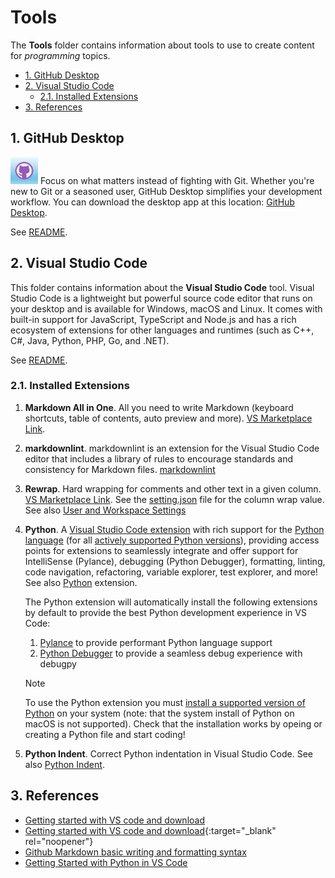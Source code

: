 # Tools <!-- omit from toc -->

The **Tools** folder contains information about tools to use to create content for *programming* topics.  

- [1. GitHub Desktop](#1-github-desktop)
- [2. Visual Studio Code](#2-visual-studio-code)
  - [2.1. Installed Extensions](#21-installed-extensions)
- [3. References](#3-references)

## 1. GitHub Desktop

![github_icon](..\Resources\Images\GitHub\github_icon.jpg) Focus on what matters
instead of fighting with Git. Whether you're new to Git or a seasoned user,
GitHub Desktop simplifies your development workflow. You can download the
desktop app at this location: [GitHub Desktop](https://desktop.github.com/). 

See [README](../GitHub/README.md).  

## 2. Visual Studio Code

This folder contains information about the **Visual Studio Code** tool.  Visual
Studio Code is a lightweight but powerful source code editor that runs on your
desktop and is available for Windows, macOS and Linux. It comes with built-in
support for JavaScript, TypeScript and Node.js and has a rich ecosystem of
extensions for other languages and runtimes (such as C++, C#, Java, Python, PHP, Go, and .NET). 

See [README](./Visual%20Studio%20Code/README.md). 


### 2.1. Installed Extensions

1. **Markdown All in One**. All you need to write Markdown (keyboard shortcuts,
   table of contents, auto preview and more). [VS Marketplace
   Link](https://marketplace.visualstudio.com/items?itemName=yzhang.markdown-all-in-one).
1. **markdownlint**. markdownlint is an extension for the Visual Studio
   Code editor that includes a library of rules to encourage standards
   and consistency for Markdown files.
   [markdownlint](https://marketplace.visualstudio.com/items?itemName=DavidAnson.vscode-markdownlint)
1. **Rewrap**. Hard wrapping for comments and other text in a given
   column. [VS Marketplace
   Link](https://marketplace.visualstudio.com/items?itemName=stkb.rewrap).
   See the [setting.json](../Tools/.vscode/settings.json) file for the
   column wrap value. See also [User and Workspace
   Settings](https://code.visualstudio.com/docs/getstarted/settings)
1. **Python**. A [Visual Studio Code
   extension](https://marketplace.visualstudio.com/VSCode) with rich
   support for the [Python language](https://www.python.org/) (for all
   [actively supported Python
   versions](https://devguide.python.org/versions/#supported-versions)),
   providing access points for extensions to seamlessly integrate and
   offer support for IntelliSense (Pylance), debugging (Python
   Debugger), formatting, linting, code navigation, refactoring,
   variable explorer, test explorer, and more! See also [Python](https://marketplace.visualstudio.com/items?itemName=ms-python.python) extension.

   The Python extension will automatically install the following extensions by default to provide the best Python development experience in VS Code:
   1. [Pylance](https://marketplace.visualstudio.com/items?itemName=ms-python.vscode-pylance)
      to provide performant Python language support 
   1. [Python
        Debugger](https://marketplace.visualstudio.com/items?itemName=ms-python.debugpy)
        to provide a seamless debug experience with debugpy
   > [!NOTE]  
   > To use the Python extension you must [install a supported version of
   > Python](https://code.visualstudio.com/docs/python/python-tutorial#_prerequisites)
   > on your system (note: that the system install of Python on macOS is
   > not supported). Check that the installation works by opeing or
   > creating a Python file and start coding!
1. **Python Indent**. Correct Python indentation in Visual Studio Code.
   See also [Python
   Indent](https://marketplace.visualstudio.com/items?itemName=KevinRose.vsc-python-indent).

## 3. References

- [Getting started with VS code and download](https://code.visualstudio.com/docs/?dv=win64user)
- [Getting started with VS code and download](http://stackoverflow.com){:target="_blank" rel="noopener"}
- [Github Markdown basic writing and formatting
  syntax](https://docs.github.com/en/get-started/writing-on-github/getting-started-with-writing-and-formatting-on-github/basic-writing-and-formatting-syntax#lists)
- [Getting Started with Python in VS Code](https://code.visualstudio.com/docs/python/python-tutorial#_prerequisites)